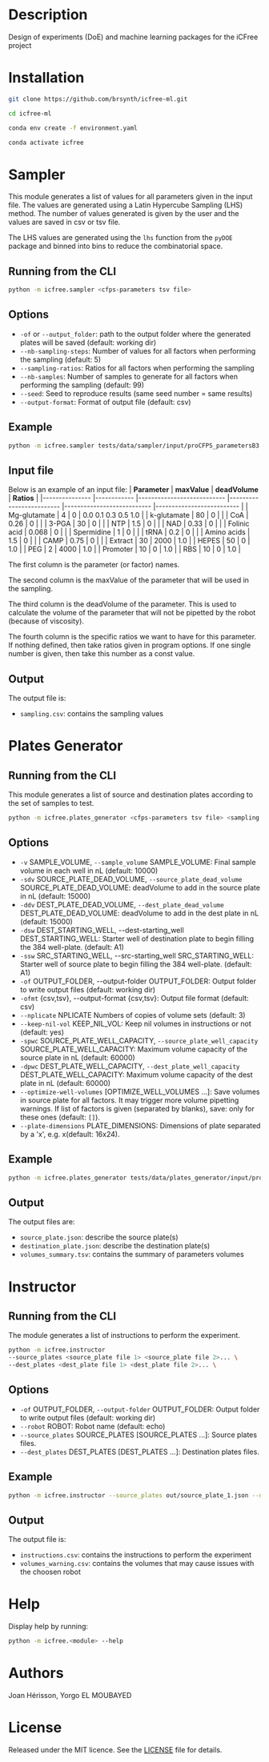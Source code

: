 
# Description

Design of experiments (DoE) and machine learning packages for the iCFree project

# Installation

~~~bash
git clone https://github.com/brsynth/icfree-ml.git
~~~

~~~bash
cd icfree-ml
~~~

~~~bash
conda env create -f environment.yaml
~~~

~~~bash
conda activate icfree
~~~

# Sampler
This module generates a list of values for all parameters given in the input file. The values are generated using a Latin Hypercube Sampling (LHS) method. The number of values generated is given by the user and the values are saved in csv or tsv file.

The LHS values are generated using the `lhs` function from the `pyDOE` package and binned into bins to reduce the combinatorial space.

## Running from the CLI

~~~bash
python -m icfree.sampler <cfps-parameters tsv file>
~~~

## Options
<ul>
<li><code>-of</code> or <code>--output_folder</code>: path to the output folder where the generated plates will be saved (default: working dir)</li>
<li><code>--nb-sampling-steps</code>: Number of values for all factors when performing the sampling (default: 5)</li>
<li><code>--sampling-ratios</code>: Ratios for all factors when performing the sampling</li>
<li><code>--nb-samples</code>: Number of samples to generate for all factors when performing the sampling (default: 99)</li>
<li><code>--seed</code>: Seed to reproduce results (same seed number = same results)</li>
<li><code>--output-format</code>: Format of output file (default: csv)</li>
</ul>

## Example
~~~bash
python -m icfree.sampler tests/data/sampler/input/proCFPS_parametersB3.tsv -of out --nb-samples 100 --sampling-ratios 0.0 0.2 0.4 0.56 0.64 0.72 0.8 1.0 --output-format tsv
~~~

## Input file

Below is an example of an input file:
| **Parameter** 	| **maxValue** 	| **deadVolume** 	| **Ratios** 	|
|---------------	|------------	|---------------------------	|-------------------------	|---------------------------	|--------------------------	|
| Mg-glutamate  	| 4                         	| 0                         	| 0.0 0.1 0.3 0.5 1.0      	|
| k-glutamate   	| 80                        	| 0                         	|                          	|
| CoA           	| 0.26                      	| 0                         	|                          	|
| 3-PGA         	| 30                        	| 0                         	|                          	|
| NTP           	| 1.5                       	| 0                         	|                          	|
| NAD           	| 0.33                      	| 0                         	|                          	|
| Folinic acid  	| 0.068                     	| 0                         	|                          	|
| Spermidine    	| 1                         	| 0                         	|                          	|
| tRNA          	| 0.2                       	| 0                         	|                          	|
| Amino acids   	| 1.5                       	| 0                         	|                          	|
| CAMP          	| 0.75                      	| 0                         	|                          	|
| Extract       	| 30                        	| 2000                      	| 1.0                      	|
| HEPES         	| 50                        	| 0                         	| 1.0                      	|
| PEG           	| 2                         	| 4000                      	| 1.0                      	|
| Promoter      	| 10                        	| 0                         	| 1.0                      	|
| RBS           	| 10                        	| 0                         	| 1.0                      	|

The first column is the parameter (or factor) names.

The second column is the maxValue of the parameter that will be used in the sampling.

The third column is the deadVolume of the parameter. This is used to calculate the volume of the parameter that will not be pipetted by the robot (because of viscosity).

The fourth column is the specific ratios we want to have for this parameter. If nothing defined, then take ratios given in program options. If one single number is given, then take this number as a const value.

## Output
The output file is:
<ul>
<li><code>sampling.csv</code>: contains the sampling values</li>
</ul>


# Plates Generator
## Running from the CLI
This module generates a list of source and destination plates according to the set of samples to test.

~~~bash
python -m icfree.plates_generator <cfps-parameters tsv file> <sampling csv|tsv file>
~~~

## Options
<ul>
  <li><code>-v</code> SAMPLE_VOLUME, <code>--sample_volume</code> SAMPLE_VOLUME: Final sample volume in each well in nL (default: 10000)</li>
  <li><code>-sdv</code> SOURCE_PLATE_DEAD_VOLUME, <code>--source_plate_dead_volume</code> SOURCE_PLATE_DEAD_VOLUME: deadVolume to add in the source plate in nL (default: 15000)</li>
  <li><code>-ddv</code> DEST_PLATE_DEAD_VOLUME, <code>--dest_plate_dead_volume</code> DEST_PLATE_DEAD_VOLUME: deadVolume to add in the dest plate in nL (default: 15000)</li>
  <li><code>-dsw</code> DEST_STARTING_WELL, --dest-starting_well DEST_STARTING_WELL: Starter well of destination plate to begin filling the 384 well-plate. (default: A1)</li>
  <li><code>-ssw</code> SRC_STARTING_WELL, --src-starting_well SRC_STARTING_WELL: Starter well of source plate to begin filling the 384 well-plate. (default: A1)</li>
  <li><code>-of</code> OUTPUT_FOLDER, --output-folder OUTPUT_FOLDER: Output folder to write output files (default: working dir)</li>
  <li><code>-ofmt</code> {csv,tsv}, --output-format {csv,tsv}: Output file format (default: csv)</li>
  <li><code>--nplicate</code> NPLICATE   Numbers of copies of volume sets (default: 3)</li>
  <li><code>--keep-nil-vol</code> KEEP_NIL_VOL: Keep nil volumes in instructions or not (default: yes)</li>
  <li><code>-spwc</code> SOURCE_PLATE_WELL_CAPACITY, <code>--source_plate_well_capacity</code> SOURCE_PLATE_WELL_CAPACITY: Maximum volume capacity of the source plate in nL (default: 60000)</li>
  <li><code>-dpwc</code> DEST_PLATE_WELL_CAPACITY, <code>--dest_plate_well_capacity</code> DEST_PLATE_WELL_CAPACITY: Maximum volume capacity of the dest plate in nL (default: 60000)</li>
  <li><code>--optimize-well-volumes</code> [OPTIMIZE_WELL_VOLUMES ...]: Save volumes in source plate for all factors. It may trigger more volume pipetting warnings. If list of factors is given (separated by blanks), save: only for these ones (default: <code>[]</code>).</li>
  <li><code>--plate-dimensions</code> PLATE_DIMENSIONS: Dimensions of plate separated by a 'x', e.g. <nb_rows>x<nb_cols>(default: 16x24).
</ul>

## Example
~~~bash
python -m icfree.plates_generator tests/data/plates_generator/input/proCFPS_parametersB3.tsv tests/data/plates_generator/input/sampling.csv -of out -v 1000
~~~

## Output
The output files are:
<ul>
<li><code>source_plate.json</code>: describe the source plate(s)</li>
<li><code>destination_plate.json</code>: describe the destination plate(s)</li>
<li><code>volumes_summary.tsv</code>: contains the summary of parameters volumes</li>
</ul>



# Instructor
## Running from the CLI
The module generates a list of instructions to perform the experiment.

~~~bash
python -m icfree.instructor 
--source_plates <source_plate file 1> <source_plate file 2>... \
--dest_plates <dest_plate file 1> <dest_plate file 2>... \
~~~

## Options
<ul>
  <li><code>-of</code> OUTPUT_FOLDER, <code>--output-folder</code> OUTPUT_FOLDER: Output folder to write output files (default: working dir)</li>
  <li><code>--robot</code> ROBOT: Robot name (default: echo)</li>
  <li><code>--source_plates</code> SOURCE_PLATES [SOURCE_PLATES ...]: Source plates files.</li>
  <li><code>--dest_plates</code> DEST_PLATES [DEST_PLATES ...]: Destination plates files.</li>
</ul>

## Example
~~~bash
python -m icfree.instructor --source_plates out/source_plate_1.json --dest_plates out/destination_plate_1.json -of out --robot echo
~~~

## Output
The output file is:
<ul>
<li><code>instructions.csv</code>: contains the instructions to perform the experiment</li>
<li><code>volumes_warning.csv</code>: contains the volumes that may cause issues with the choosen robot</li>
</ul>

# Help

Display help by running:
~~~bash
python -m icfree.<module> --help
~~~

# Authors

Joan Hérisson, Yorgo EL MOUBAYED

# License

Released under the MIT licence. See the [LICENSE](https://github.com/brsynth/icfree-ml/blob/main/LICENSE.md) file for details.
